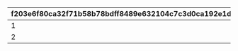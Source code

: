 |f203e6f80ca32f71b58b78bdff8489e632104c7c3d0ca192e1d8a0fc04289f49|8ce65031ed8efea518406c0087f411ce31aa7b8c757ccb06ec6ca8313565128a|64f042280b481b108524e8dabc55e0fa4592dec10de712b46fae401a9ab833aa|551dfabd477dd115b41be186ff6231f17c9b545b1fc0606389db143d706bd177|283fccd1a7ff511005a4f7557cb22a1a86feffd2c147599f4a6da7437ea17edf|526c9e54f98421db37aed64e16c15966c519cfd67e2e9e87ffe7d937439bc099|8d59032a24d2bc0f5ebec64668603367ba4d26463707d951d893b6562812803c|5ad2c047c509f4e6b991218bba3b28fd0f4062d332f41a3a10a22eec22ec2603|9c50941f9c617710e8bc7723a8b83e45581c48090292791b50b41a5e0aefe53f|05ab87502783a2b6c6c816f9bc3c344a3e97199afda80c4b565227ef4f90f886|
| --- | --- | --- | --- | --- | --- | --- | --- | --- | --- |
|1|2|4|2|100|0|0|6|0|101|
|2|2|10|2|100|1|1|6|200|101|